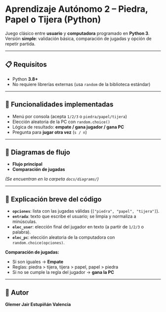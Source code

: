 # Aprendizaje Autónomo 2 – Piedra, Papel o Tijera (Python)

Juego clásico entre **usuario** y **computadora** programado en **Python 3**.  
Versión **simple**: validación básica, comparación de jugadas y opción de repetir partida.

---

## 📋 Requisitos
- Python **3.8+**
- No requiere librerías externas (usa `random` de la biblioteca estándar)

---

## 🧠 Funcionalidades implementadas
- Menú por consola (acepta `1/2/3` o `piedra/papel/tijera`)
- Elección aleatoria de la PC con `random.choice()`
- Lógica de resultado: **empate / gana jugador / gana PC**
- Pregunta para **jugar otra vez** (`s / n`)

---

## 🧩 Diagramas de flujo
- **Flujo principal**
- **Comparación de jugadas**

*(Se encuentran en la carpeta `docs/diagrams/`)*

---

## 🧾 Explicación breve del código
- **`opciones`**: lista con las jugadas válidas (`["piedra", "papel", "tijera"]`).
- **`entrada`**: texto que escribe el usuario; se limpia y normaliza a minúsculas.
- **`elec_user`**: elección final del jugador en texto (a partir de `1/2/3` o palabra).
- **`elec_pc`**: elección aleatoria de la computadora con `random.choice(opciones)`.

**Comparación de jugadas:**
  - Si son iguales → **Empate**
  - Reglas: piedra > tijera, tijera > papel, papel > piedra
  - Si no se cumple la regla del jugador → **gana la PC**

---

## 👤 Autor
**Glemer Jair Estupiñán Valencia**


